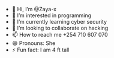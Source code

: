 - 👋 Hi, I’m @Zaya-x
- 👀 I’m interested in programming
- 🌱 I’m currently learning cyber security
- 💞️ I’m looking to collaborate on hacking
- 📫 How to reach me +254 710 607 070
- 😄 Pronouns: She
- ⚡ Fun fact: I am 4 ft tall

<!---
Zaya-x/Zaya-x is a ✨ special ✨ repository because its `README.md` (this file) appears on your GitHub profile.
You can click the Preview link to take a look at your changes.
--->
